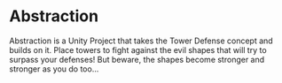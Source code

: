 # Abstraction
Abstraction is a Unity Project that takes the Tower Defense concept and builds on it.
Place towers to fight against the evil shapes that will try to surpass your defenses! But beware, the shapes become stronger and stronger as you do too...
